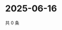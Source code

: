 # 2025-06-16

共 0 条

<!-- BEGIN ZHIHUVIDEO -->
<!-- 最后更新时间 Mon Jun 16 2025 11:48:14 GMT+0800 (China Standard Time) -->

<!-- END ZHIHUVIDEO -->
